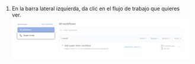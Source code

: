 1. En la barra lateral izquierda, da clic en el flujo de trabajo que quieres ver. ![Lista de flujos de trabajo en la barra lateral izquierda](/assets/images/help/repository/superlinter-workflow-sidebar.png)
